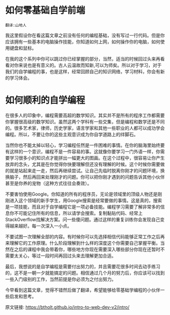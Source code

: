 # 如何零基础自学前端

`翻译:山地人`

我这里假设你在看这篇文章之前没有任何的编程基础，没有写过一行代码。但是你应该拥有一些基本的电脑操作技能，你知道如何上网，如何操作你的电脑，如何使用键盘和鼠标。

在我的这个系列中你可以跳过你已经掌握的部分，当然，适当的时候回过头来再看看对你来说也是有意义的。古人云温故而知新,可以为师矣。所以对于学习，对于我们的自学编程的事，也是这样，经常回顾自己的知识网络，学习材料，你会有新的学习体会。

# 如何顺利的自学编程

在很多人的印象中，编程需要高超的数学知识。其实并不是所有的程序工作都需要你掌握很高级的数学知识。虽然这两个学科有一些交集，但是编程和数学还是不同的。很多艺术家，律师，历史学家，语言学家和其他一些职业的人都可以成功学会编程。所以，不要让你的这些主观意识成为你自学道路上的绊脚石。

当然你也不能太掉以轻心，学习编程任然是一件困难的事情。在你的脑海里始终要有这样的一个意识，编程不是一件容易的事。这就像你要学习一门外语一样，你需要学习很多小的知识点才能拼出一幅更大的图画。在这个过程中，很容易让你产生放弃的念头，尤其是在你觉得你快要理解但还没有理解的时候。这个时候你需要做的就是站起来走一走，然后再继续尝试。让自己先临时脱离你刚才的问题环境，换换脑子，然后再回来处理刚才的问题。你可以把你刚才遇到的问题告诉其他小伙伴甚至是你养的宠物（这种方式往往会奏效）。

不要害怕使用Google。你知道的所有的程序员，无论是领域里的顶级人物还是刚刚进入这个领域的新手学生，用Google搜索是经常要做的事情。这是真的，搜索是一项技能，而且对于自学编程它是一项必备技能。编程学习需要了解非常多的信息你不可能记住所有的信息，所以请学会搜索。复制黏贴代码、经常上StackOverflow找解决方案。问一些傻问题。通过这样的重复训练你会发现自己变得越来越好。每一次深入一小点。

不要试图一次理解全部的内容。有时候你可以先选择相信代码能够正常工作之后再来理解它的工作原理。什么阶段理解到什么样的深度这个你需要自己掌握平衡。当然在之后的课程中我会带着你，哪些地方你现在需要深入哪些部分你现在还暂时不需要太关心，等过一段时间再回过头来去理解更加合适。

最后，我想说的是自学编程是需要付出努力的，并且需要花很多时间去动手练习的，这不是一朝一夕就能搞定的问题。相信通过几个月的努力后，你应该可以找到一些入门级别的工作，当然前提是你必须为之付出努力。

今早看到这篇文章，觉得不错然后做了翻译，希望能够给零基础学编程的小伙伴一些启发和思考。

原文链接:
https://btholt.github.io/intro-to-web-dev-v2/intro/

